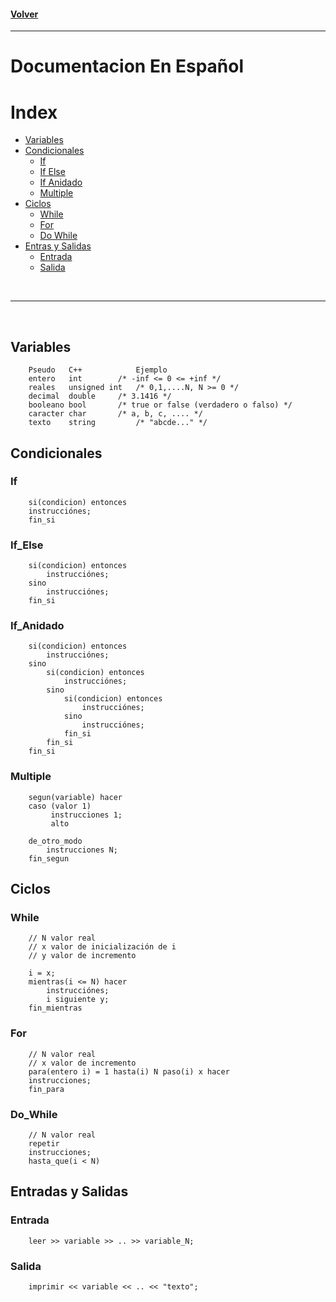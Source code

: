 #### [Volver](README.md)
---
# Documentacion En Español

# Index
-   [Variables](#variables)
-   [Condicionales](#Condicionales)
    -   [If](#If)
    -   [If Else](#If_Else)
    -   [If Anidado](#If_Anidado)
    -   [Multiple](#Multiple)
-   [Ciclos]()
    -   [While](#While)
    -   [For](#For)
    -   [Do While](#Do_While)
-   [Entras y Salidas]()
    -   [Entrada](#Entrada)
    -   [Salida](#Salida)
<br>

---

<br>

## Variables

```
    Pseudo   C++            Ejemplo
    entero   int	    /* -inf <= 0 <= +inf */
    reales   unsigned int   /* 0,1,....N, N >= 0 */
    decimal  double	    /* 3.1416 */
    booleano bool	    /* true or false (verdadero o falso) */
    caracter char	    /* a, b, c, .... */
    texto    string         /* "abcde..." */
```

## Condicionales

### If

```
    si(condicion) entonces
	instrucciónes;	
    fin_si
```

### If_Else

```
    si(condicion) entonces
        instrucciónes;
    sino
        instrucciónes;	
    fin_si
```

### If_Anidado

```
    si(condicion) entonces
        instrucciónes;
    sino 
        si(condicion) entonces
            instrucciónes;
        sino
            si(condicion) entonces
                instrucciónes;
            sino
                instrucciónes;	
            fin_si
        fin_si
    fin_si
```

### Multiple

```
    segun(variable) hacer
	caso (valor 1)
	     instrucciones 1;
	     alto

	de_otro_modo
	    instrucciones N;
    fin_segun
```

## Ciclos

### While

```
    // N valor real
    // x valor de inicialización de i
    // y valor de incremento

    i = x;
    mientras(i <= N) hacer
        instrucciónes;
        i siguiente y;
    fin_mientras
```

### For

```
    // N valor real
    // x valor de incremento
    para(entero i) = 1 hasta(i) N paso(i) x hacer
	instrucciones;
    fin_para
```

### Do_While

```
    // N valor real
    repetir
	instrucciones;
    hasta_que(i < N)
```

## Entradas y Salidas

### Entrada

```
    leer >> variable >> .. >> variable_N;
```

### Salida

```
    imprimir << variable << .. << "texto";
```

